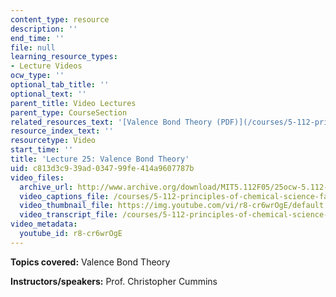 ```yaml
---
content_type: resource
description: ''
end_time: ''
file: null
learning_resource_types:
- Lecture Videos
ocw_type: ''
optional_tab_title: ''
optional_text: ''
parent_title: Video Lectures
parent_type: CourseSection
related_resources_text: '[Valence Bond Theory (PDF)](/courses/5-112-principles-of-chemical-science-fall-2005/resources/lecture25)'
resource_index_text: ''
resourcetype: Video
start_time: ''
title: 'Lecture 25: Valence Bond Theory'
uid: c813d3c9-39ad-0347-99fe-414a9607787b
video_files:
  archive_url: http://www.archive.org/download/MIT5.112F05/25ocw-5.112-14nov2005-220k.mp4
  video_captions_file: /courses/5-112-principles-of-chemical-science-fall-2005/7fa60875a1bf545492c2770d5d1d7d20_r8-cr6wrOgE.vtt
  video_thumbnail_file: https://img.youtube.com/vi/r8-cr6wrOgE/default.jpg
  video_transcript_file: /courses/5-112-principles-of-chemical-science-fall-2005/10d8227da036ef54d83ad019fbd6fee2_r8-cr6wrOgE.pdf
video_metadata:
  youtube_id: r8-cr6wrOgE
---
```


**Topics covered:** Valence Bond Theory

**Instructors/speakers:** Prof. Christopher Cummins



